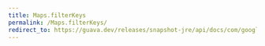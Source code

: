 ```yaml
---
title: Maps.filterKeys
permalink: /Maps.filterKeys/
redirect_to: https://guava.dev/releases/snapshot-jre/api/docs/com/google/common/collect/Maps.html#filterKeys-java.util.Map-com.google.common.base.Predicate-
---
```

